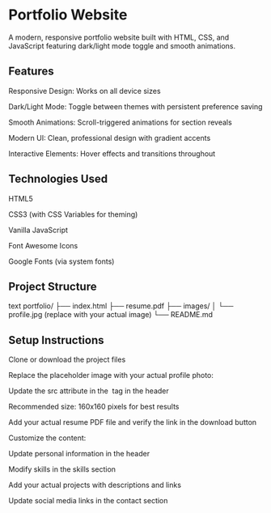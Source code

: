 # Portfolio Website
A modern, responsive portfolio website built with HTML, CSS, and JavaScript featuring dark/light mode toggle and smooth animations.

## Features
Responsive Design: Works on all device sizes

Dark/Light Mode: Toggle between themes with persistent preference saving

Smooth Animations: Scroll-triggered animations for section reveals

Modern UI: Clean, professional design with gradient accents

Interactive Elements: Hover effects and transitions throughout

## Technologies Used
HTML5

CSS3 (with CSS Variables for theming)

Vanilla JavaScript

Font Awesome Icons

Google Fonts (via system fonts)

## Project Structure
text
portfolio/
├── index.html
├── resume.pdf
├── images/
│   └── profile.jpg (replace with your actual image)
└── README.md

## Setup Instructions

Clone or download the project files

Replace the placeholder image with your actual profile photo:

Update the src attribute in the <img> tag in the header

Recommended size: 160x160 pixels for best results

Add your actual resume PDF file and verify the link in the download button

Customize the content:

Update personal information in the header

Modify skills in the skills section

Add your actual projects with descriptions and links

Update social media links in the contact section
